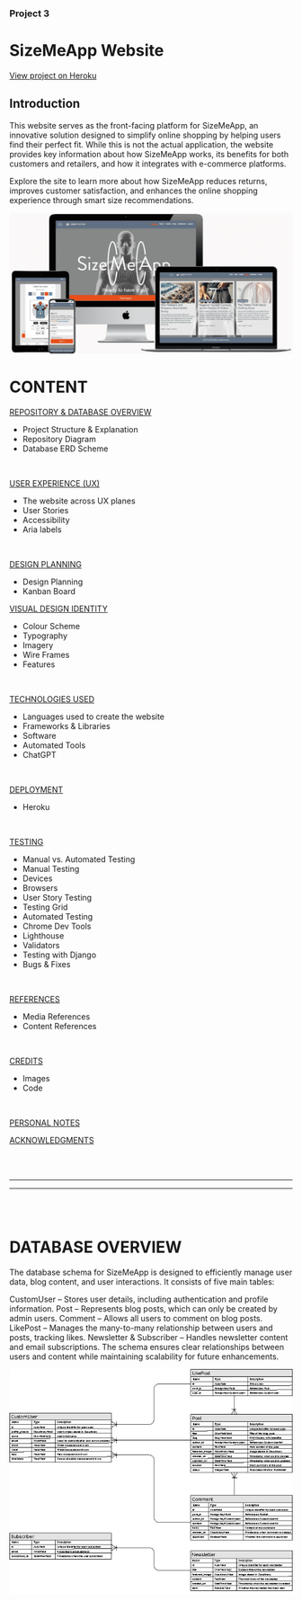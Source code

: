 ### Project 3 

# SizeMeApp Website 

[View project on Heroku](#) 

## Introduction 

This website serves as the front-facing platform for SizeMeApp, an innovative solution designed to simplify online shopping by helping users find their perfect fit. While this is not the actual application, the website provides key information about how SizeMeApp works, its benefits for both customers and retailers, and how it integrates with e-commerce platforms. 

Explore the site to learn more about how SizeMeApp reduces returns, improves customer satisfaction, and enhances the online shopping experience through smart size recommendations. 

![Screenshot of the website on multi devices](media/images_readme/multiscreen.png)

# CONTENT

[REPOSITORY & DATABASE OVERVIEW](#repository-&-database-overview)
- Project Structure & Explanation
- Repository Diagram
- Database ERD Scheme
<br>

[USER EXPERIENCE (UX)](#user-experience)
- The website across UX planes
- User Stories
- Accessibility
- Aria labels
<br>

[DESIGN PLANNING](#design-planning)
- Design Planning
- Kanban Board

[VISUAL DESIGN IDENTITY](#visual-design-identity)
- Colour Scheme
- Typography
- Imagery
- Wire Frames
- Features
<br>

[TECHNOLOGIES USED](#technologies-used)
- Languages used to create the website
- Frameworks & Libraries
- Software
- Automated Tools
- ChatGPT
<br>

[DEPLOYMENT](#deployment)
- Heroku
<br>

[TESTING](#testing)
- Manual vs. Automated Testing
- Manual Testing
- Devices
- Browsers
- User Story Testing
- Testing Grid
- Automated Testing
- Chrome Dev Tools
- Lighthouse
- Validators
- Testing with Django
- Bugs & Fixes
<br>

[REFERENCES](#references)
- Media References
- Content References
<br>

[CREDITS](#credits)
- Images
- Code
<br>

[PERSONAL NOTES](#personal-notes)

[ACKNOWLEDGMENTS](#acknowledgments)

<br>
<br>
<hr>
<hr>
<br>
<br>

# DATABASE OVERVIEW

The database schema for SizeMeApp is designed to efficiently manage user data, blog content, and user interactions. It consists of five main tables:

CustomUser – Stores user details, including authentication and profile information.
Post – Represents blog posts, which can only be created by admin users.
Comment – Allows all users to comment on blog posts.
LikePost – Manages the many-to-many relationship between users and posts, tracking likes.
Newsletter & Subscriber – Handles newsletter content and email subscriptions.
The schema ensures clear relationships between users and content while maintaining scalability for future enhancements.

![Database ERD Schema](media/images_readme/database_erd_diagram.jpg)


